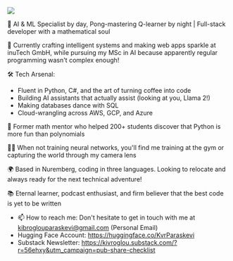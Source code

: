 ![](https://komarev.com/ghpvc/?username=Paraskevi-Kivroglou)

🤖 AI & ML Specialist by day, Pong-mastering Q-learner by night | Full-stack developer with a mathematical soul

🎯 Currently crafting intelligent systems and making web apps sparkle at inuTech GmbH, while pursuing my MSc in AI because apparently regular programming wasn't complex enough! 

🛠️ Tech Arsenal:
- Fluent in Python, C#, and the art of turning coffee into code
- Building AI assistants that actually assist (looking at you, Llama 2!)
- Making databases dance with SQL
- Cloud-wrangling across AWS, GCP, and Azure

🧮 Former math mentor who helped 200+ students discover that Python is more fun than polynomials

🏋️‍♀️ When not training neural networks, you'll find me training at the gym or capturing the world through my camera lens

🌍 Based in Nuremberg, coding in three languages. Looking to relocate and always ready for the next technical adventure!

📚 Eternal learner, podcast enthusiast, and firm believer that the best code is yet to be written
- 📫 How to reach me: Don't hesitate to get in touch with me at kibroglouparaskevi@gmail.com (Personal Email)
- Hugging Face Account: https://huggingface.co/KvrParaskevi
- Substack Newsletter: https://kivroglou.substack.com/?r=56ehxy&utm_campaign=pub-share-checklist

<!---
Paraskevi-KIvroglou/Paraskevi-KIvroglou is a ✨ special ✨ repository because its `README.md` (this file) appears on your GitHub profile.
You can click the Preview link to take a look at your changes.
--->
